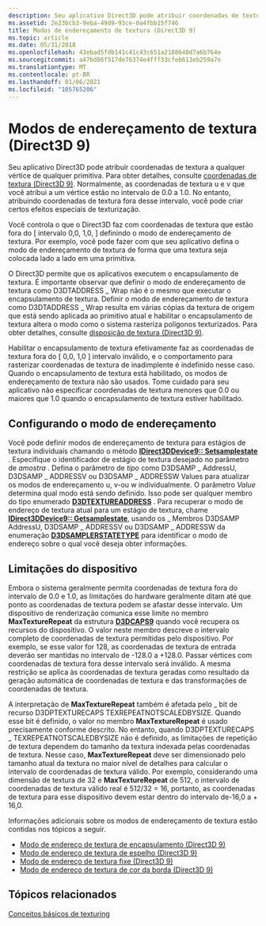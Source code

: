 ```yaml
---
description: Seu aplicativo Direct3D pode atribuir coordenadas de textura a qualquer vértice de qualquer primitiva.
ms.assetid: 2e23bcb3-9eba-49d9-93ce-0a4fbb15f746
title: Modos de endereçamento de textura (Direct3D 9)
ms.topic: article
ms.date: 05/31/2018
ms.openlocfilehash: 43ebad5fdb141c41c43c651a2188640d7a6b764e
ms.sourcegitcommit: a47bd86f517de76374e4fff33cfeb613eb259a7e
ms.translationtype: MT
ms.contentlocale: pt-BR
ms.lasthandoff: 01/06/2021
ms.locfileid: "105765206"
---
```

# <a name="texture-addressing-modes-direct3d-9"></a>Modos de endereçamento de textura (Direct3D 9)

Seu aplicativo Direct3D pode atribuir coordenadas de textura a qualquer vértice de qualquer primitiva. Para obter detalhes, consulte [coordenadas de textura (Direct3D 9)](texture-coordinates.md). Normalmente, as coordenadas de textura u e v que você atribui a um vértice estão no intervalo de 0.0 a 1.0. No entanto, atribuindo coordenadas de textura fora desse intervalo, você pode criar certos efeitos especiais de texturização.

Você controla o que o Direct3D faz com coordenadas de textura que estão fora do \[ intervalo 0,0, 1,0, \] definindo o modo de endereçamento de textura. Por exemplo, você pode fazer com que seu aplicativo defina o modo de endereçamento de textura de forma que uma textura seja colocada lado a lado em uma primitiva.

O Direct3D permite que os aplicativos executem o encapsulamento de textura. É importante observar que definir o modo de endereçamento de textura como D3DTADDRESS \_ Wrap não é o mesmo que executar o encapsulamento de textura. Definir o modo de endereçamento de textura como D3DTADDRESS \_ Wrap resulta em várias cópias da textura de origem que está sendo aplicada ao primitivo atual e habilitar o encapsulamento de textura altera o modo como o sistema rasteriza polígonos texturizados. Para obter detalhes, consulte [disposição de textura (Direct3D 9)](texture-wrapping.md).

Habilitar o encapsulamento de textura efetivamente faz as coordenadas de textura fora do \[ 0,0, 1,0 \] intervalo inválido, e o comportamento para rasterizar coordenadas de textura de inadimplente é indefinido nesse caso. Quando o encapsulamento de textura está habilitado, os modos de endereçamento de textura não são usados. Tome cuidado para seu aplicativo não especificar coordenadas de textura menores que 0.0 ou maiores que 1.0 quando o encapsulamento de textura estiver habilitado.

## <a name="setting-the-addressing-mode"></a>Configurando o modo de endereçamento

Você pode definir modos de endereçamento de textura para estágios de textura individuais chamando o método [**IDirect3DDevice9:: Setsamplestate**](/windows/desktop/api) . Especifique o identificador de estágio de textura desejado no parâmetro de *amostra* . Defina o parâmetro de *tipo* como D3DSAMP \_ AddressU, D3DSAMP \_ ADDRESSV ou D3DSAMP \_ ADDRESSW Values para atualizar os modos de endereçamento u, v-ou w individualmente. O parâmetro *Value* determina qual modo está sendo definido. Isso pode ser qualquer membro do tipo enumerado [**D3DTEXTUREADDRESS**](./d3dtextureaddress.md) . Para recuperar o modo de endereço de textura atual para um estágio de textura, chame [**IDirect3DDevice9:: Getsamplestate**](/windows/desktop/api), usando os \_ Membros D3DSAMP AddressU, D3DSAMP \_ ADDRESSV ou D3DSAMP \_ ADDRESSW da enumeração [**D3DSAMPLERSTATETYPE**](./d3dsamplerstatetype.md) para identificar o modo de endereço sobre o qual você deseja obter informações.

## <a name="device-limitations"></a>Limitações do dispositivo

Embora o sistema geralmente permita coordenadas de textura fora do intervalo de 0.0 e 1.0, as limitações do hardware geralmente ditam até que ponto as coordenadas de textura podem se afastar desse intervalo. Um dispositivo de renderização comunica esse limite no membro **MaxTextureRepeat** da estrutura [**D3DCAPS9**](/windows/desktop/api/D3D9Caps/ns-d3d9caps-d3dcaps9) quando você recupera os recursos do dispositivo. O valor neste membro descreve o intervalo completo de coordenadas de textura permitidas pelo dispositivo. Por exemplo, se esse valor for 128, as coordenadas de textura de entrada deverão ser mantidas no intervalo de -128.0 a +128.0. Passar vértices com coordenadas de textura fora desse intervalo será inválido. A mesma restrição se aplica às coordenadas de textura geradas como resultado da geração automática de coordenadas de textura e das transformações de coordenadas de textura.

A interpretação de **MaxTextureRepeat** também é afetada pelo \_ bit de recurso D3DPTEXTURECAPS TEXREPEATNOTSCALEDBYSIZE. Quando esse bit é definido, o valor no membro **MaxTextureRepeat** é usado precisamente conforme descrito. No entanto, quando D3DPTEXTURECAPS \_ TEXREPEATNOTSCALEDBYSIZE não é definido, as limitações de repetição de textura dependem do tamanho da textura indexada pelas coordenadas de textura. Nesse caso, **MaxTextureRepeat** deve ser dimensionado pelo tamanho atual da textura no maior nível de detalhes para calcular o intervalo de coordenadas de textura válido. Por exemplo, considerando uma dimensão de textura de 32 e **MaxTextureRepeat** de 512, o intervalo de coordenadas de textura válido real é 512/32 = 16, portanto, as coordenadas de textura para esse dispositivo devem estar dentro do intervalo de-16,0 a + 16,0.

Informações adicionais sobre os modos de endereçamento de textura estão contidas nos tópicos a seguir.

-   [Modo de endereço de textura de encapsulamento (Direct3D 9)](wrap-texture-address-mode.md)
-   [Modo de endereço de textura de espelho (Direct3D 9)](mirror-texture-address-mode.md)
-   [Modo de endereço de textura fixe (Direct3D 9)](clamp-texture-address-mode.md)
-   [Modo de endereço de textura de cor da borda (Direct3D 9)](border-color-texture-address-mode.md)

## <a name="related-topics"></a>Tópicos relacionados

<dl> <dt>

[Conceitos básicos de texturing](basic-texturing-concepts.md)
</dt> </dl>

 

 
